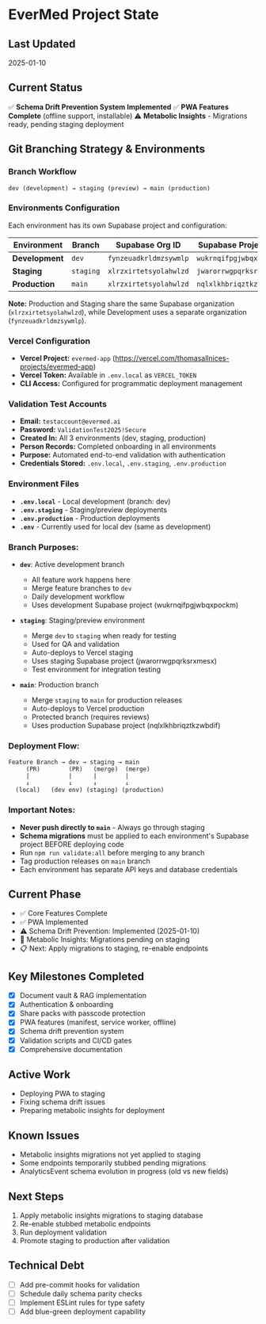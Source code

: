 # EverMed Project State

## Last Updated
2025-01-10

## Current Status
✅ **Schema Drift Prevention System Implemented**
✅ **PWA Features Complete** (offline support, installable)
⚠️ **Metabolic Insights** - Migrations ready, pending staging deployment

## Git Branching Strategy & Environments

### Branch Workflow
```
dev (development) → staging (preview) → main (production)
```

### Environments Configuration

Each environment has its own Supabase project and configuration:

| Environment | Branch | Supabase Org ID | Supabase Project ID | Config File | Vercel Branch |
|------------|--------|-----------------|---------------------|-------------|---------------|
| **Development** | `dev` | `fynzeuadkrldmzsywmlp` | `wukrnqifpgjwbqxpockm` | `.env.local` | development |
| **Staging** | `staging` | `xlrzxirtetsyolahwlzd` | `jwarorrwgpqrksrxmesx` | `.env.staging` | staging/preview |
| **Production** | `main` | `xlrzxirtetsyolahwlzd` | `nqlxlkhbriqztkzwbdif` | `.env.production` | main/production |

**Note:** Production and Staging share the same Supabase organization (`xlrzxirtetsyolahwlzd`), while Development uses a separate organization (`fynzeuadkrldmzsywmlp`).

### Vercel Configuration
- **Vercel Project:** `evermed-app` (https://vercel.com/thomasallnices-projects/evermed-app)
- **Vercel Token:** Available in `.env.local` as `VERCEL_TOKEN`
- **CLI Access:** Configured for programmatic deployment management

### Validation Test Accounts
- **Email:** `testaccount@evermed.ai`
- **Password:** `ValidationTest2025!Secure`
- **Created In:** All 3 environments (dev, staging, production)
- **Person Records:** Completed onboarding in all environments
- **Purpose:** Automated end-to-end validation with authentication
- **Credentials Stored:** `.env.local`, `.env.staging`, `.env.production`

### Environment Files
- **`.env.local`** - Local development (branch: dev)
- **`.env.staging`** - Staging/preview deployments
- **`.env.production`** - Production deployments
- **`.env`** - Currently used for local dev (same as development)

### Branch Purposes:
- **`dev`**: Active development branch
  - All feature work happens here
  - Merge feature branches to `dev`
  - Daily development workflow
  - Uses development Supabase project (wukrnqifpgjwbqxpockm)

- **`staging`**: Staging/preview environment
  - Merge `dev` to `staging` when ready for testing
  - Used for QA and validation
  - Auto-deploys to Vercel staging
  - Uses staging Supabase project (jwarorrwgpqrksrxmesx)
  - Test environment for integration testing

- **`main`**: Production branch
  - Merge `staging` to `main` for production releases
  - Auto-deploys to Vercel production
  - Protected branch (requires reviews)
  - Uses production Supabase project (nqlxlkhbriqztkzwbdif)

### Deployment Flow:
```
Feature Branch → dev → staging → main
     (PR)        (PR)   (merge)  (merge)
     |           |      |        |
     ↓           ↓      ↓        ↓
  (local)   (dev env) (staging) (production)
```

### Important Notes:
- **Never push directly to `main`** - Always go through staging
- **Schema migrations** must be applied to each environment's Supabase project BEFORE deploying code
- Run `npm run validate:all` before merging to any branch
- Tag production releases on `main` branch
- Each environment has separate API keys and database credentials

## Current Phase
- ✅ Core Features Complete
- ✅ PWA Implemented
- ⚠️ Schema Drift Prevention: Implemented (2025-01-10)
- 🔄 Metabolic Insights: Migrations pending on staging
- 📋 Next: Apply migrations to staging, re-enable endpoints

## Key Milestones Completed
- [x] Document vault & RAG implementation
- [x] Authentication & onboarding
- [x] Share packs with passcode protection
- [x] PWA features (manifest, service worker, offline)
- [x] Schema drift prevention system
- [x] Validation scripts and CI/CD gates
- [x] Comprehensive documentation

## Active Work
- Deploying PWA to staging
- Fixing schema drift issues
- Preparing metabolic insights for deployment

## Known Issues
- Metabolic insights migrations not yet applied to staging
- Some endpoints temporarily stubbed pending migrations
- AnalyticsEvent schema evolution in progress (old vs new fields)

## Next Steps
1. Apply metabolic insights migrations to staging database
2. Re-enable stubbed metabolic endpoints
3. Run deployment validation
4. Promote staging to production after validation

## Technical Debt
- [ ] Add pre-commit hooks for validation
- [ ] Schedule daily schema parity checks
- [ ] Implement ESLint rules for type safety
- [ ] Add blue-green deployment capability
